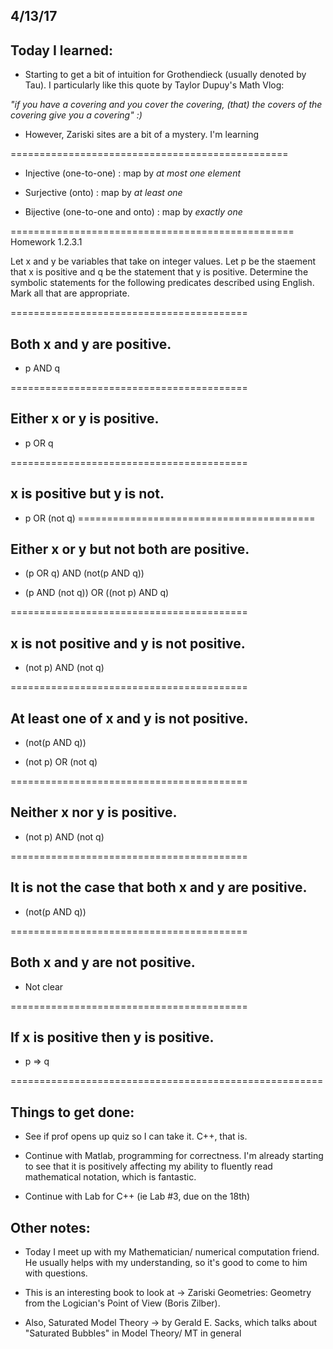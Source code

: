 ## 4/13/17

## Today I learned:

- Starting to get a bit of intuition for Grothendieck (usually denoted by Tau). I particularly like this quote by Taylor Dupuy's Math Vlog:

*"if you have a covering and you cover the covering, (that) the covers of the covering give you a covering" :)*


- However, Zariski sites are a bit of a mystery. I'm learning


================================================
- Injective (one-to-one) : map by *at most one element*

- Surjective (onto) : map by *at least one*

- Bijective (one-to-one and onto) : map by *exactly one*

=================================================
Homework 1.2.3.1 

Let x and y be variables that take on integer values. Let p be the staement that x is positive and q be the statement that y is positive. Determine the symbolic statements for the following predicates described using English. Mark all that are appropriate.

=========================================
## Both x and y are positive.

-  p AND q 

=========================================

## Either x or y is positive.

- p OR q 

=========================================

## x is positive but y is not.

- p OR (not q)
=========================================

## Either x or y but not both are positive.

- (p OR q) AND (not(p AND q))

- (p AND (not q)) OR ((not p) AND q)

=========================================

## x is not positive and y is not positive.

- (not p) AND (not q)

=========================================

## At least one of x and y is not positive. 

- (not(p AND q))

- (not p) OR (not q)

=========================================
## Neither x nor y is positive.

- (not p) AND (not q)

=========================================

## It is not the case that both x and y are positive.

- (not(p AND q))

=========================================

## Both x and y are not positive.

- Not clear 

=========================================

## If x is positive then y is positive.

- p => q 


======================================================

## Things to get done:

- See if prof opens up quiz so I can take it. C++, that is. 

- Continue with Matlab, programming for correctness. I'm already starting to see that it is positively affecting my
ability to fluently read mathematical notation, which is fantastic.

- Continue with Lab for C++ (ie Lab #3, due on the 18th)


## Other notes: 

- Today I meet up with my Mathematician/ numerical computation friend. He usually helps with my understanding, so it's good to come to him with questions.

- This is an interesting book to look at -> Zariski Geometries: Geometry from the Logician's Point of View (Boris Zilber).

- Also, Saturated Model Theory -> by Gerald E. Sacks, which talks about "Saturated Bubbles" in Model Theory/ MT in general
